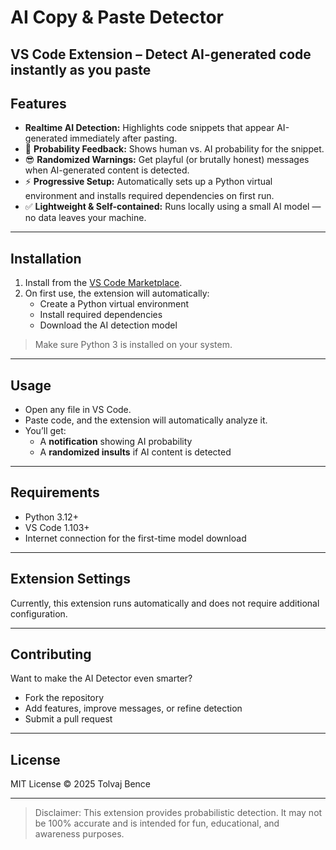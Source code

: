 # AI Copy & Paste Detector

**VS Code Extension** – Detect AI-generated code instantly as you paste
---

## Features

-   **Realtime AI Detection:** Highlights code snippets that appear AI-generated immediately after pasting.
- 🤯 **Probability Feedback:** Shows human vs. AI probability for the snippet.
- 😎 **Randomized Warnings:** Get playful (or brutally honest) messages when AI-generated content is detected.
- ⚡ **Progressive Setup:** Automatically sets up a Python virtual environment and installs required dependencies on first run.
- ✅ **Lightweight & Self-contained:** Runs locally using a small AI model — no data leaves your machine.

---

## Installation

1. Install from the [VS Code Marketplace](https://marketplace.visualstudio.com/).  
2. On first use, the extension will automatically:
   - Create a Python virtual environment
   - Install required dependencies
   - Download the AI detection model  

> Make sure Python 3 is installed on your system.

---

## Usage

- Open any file in VS Code.
- Paste code, and the extension will automatically analyze it.
- You’ll get:
  - A **notification** showing AI probability
  - A **randomized insults** if AI content is detected  

---

## Requirements

- Python 3.12+  
- VS Code 1.103+  
- Internet connection for the first-time model download  

---

## Extension Settings

Currently, this extension runs automatically and does not require additional configuration.

---

## Contributing

Want to make the AI Detector even smarter?  
- Fork the repository  
- Add features, improve messages, or refine detection  
- Submit a pull request  

---

## License

MIT License © 2025 Tolvaj Bence

---

> Disclaimer: This extension provides probabilistic detection. It may not be 100% accurate and is intended for fun, educational, and awareness purposes.
